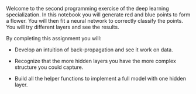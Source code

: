 Welcome to the second programming exercise of the deep learning specialization. In this notebook you will generate red and blue points to form a flower. You will then fit a neural network to correctly classify the points. You will try different layers and see the results.


By completing this assignment you will:

- Develop an intuition of back-propagation and see it work on data.

- Recognize that the more hidden layers you have the more complex structure you could capture.

- Build all the helper functions to implement a full model with one hidden layer.
